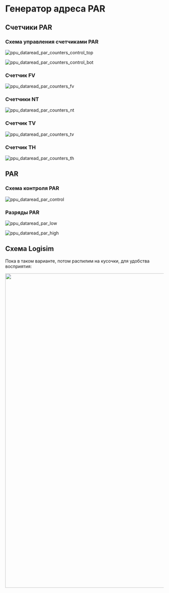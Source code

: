 # Генератор адреса PAR

## Счетчики PAR

### Схема управления счетчиками PAR

![ppu_dataread_par_counters_control_top](/BreakingNESWiki/imgstore/ppu/ppu_par_counters_control_top.jpg)

![ppu_dataread_par_counters_control_bot](/BreakingNESWiki/imgstore/ppu/ppu_par_counters_control_bot.jpg)

### Счетчик FV

![ppu_dataread_par_counters_fv](/BreakingNESWiki/imgstore/ppu/ppu_par_counters_fv.jpg)

### Счетчики NT

![ppu_dataread_par_counters_nt](/BreakingNESWiki/imgstore/ppu/ppu_par_counters_nt.jpg)

### Счетчик TV

![ppu_dataread_par_counters_tv](/BreakingNESWiki/imgstore/ppu/ppu_par_counters_tv.jpg)

### Счетчик TH

![ppu_dataread_par_counters_th](/BreakingNESWiki/imgstore/ppu/ppu_par_counters_th.jpg)

## PAR

### Схема контроля PAR

![ppu_dataread_par_control](/BreakingNESWiki/imgstore/ppu/ppu_par_control.jpg)

### Разряды PAR

![ppu_dataread_par_low](/BreakingNESWiki/imgstore/ppu/ppu_par_low.jpg)

![ppu_dataread_par_high](/BreakingNESWiki/imgstore/ppu/ppu_par_high.jpg)

## Схема Logisim

Пока в таком варианте, потом распилим на кусочки, для удобства восприятия:

<img src="/BreakingNESWiki/imgstore/ppu_logisim_pargen.jpg" width="1000px">
